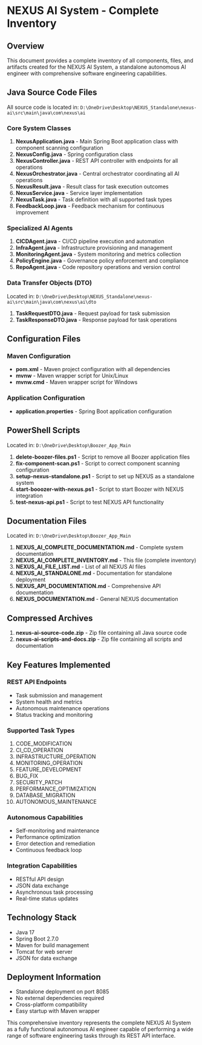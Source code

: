 # NEXUS AI System - Complete Inventory

## Overview
This document provides a complete inventory of all components, files, and artifacts created for the NEXUS AI System, a standalone autonomous AI engineer with comprehensive software engineering capabilities.

## Java Source Code Files

All source code is located in: `D:\OneDrive\Desktop\NEXUS_Standalone\nexus-ai\src\main\java\com\nexus\ai`

### Core System Classes
1. **NexusApplication.java** - Main Spring Boot application class with component scanning configuration
2. **NexusConfig.java** - Spring configuration class
3. **NexusController.java** - REST API controller with endpoints for all operations
4. **NexusOrchestrator.java** - Central orchestrator coordinating all AI operations
5. **NexusResult.java** - Result class for task execution outcomes
6. **NexusService.java** - Service layer implementation
7. **NexusTask.java** - Task definition with all supported task types
8. **FeedbackLoop.java** - Feedback mechanism for continuous improvement

### Specialized AI Agents
1. **CICDAgent.java** - CI/CD pipeline execution and automation
2. **InfraAgent.java** - Infrastructure provisioning and management
3. **MonitoringAgent.java** - System monitoring and metrics collection
4. **PolicyEngine.java** - Governance policy enforcement and compliance
5. **RepoAgent.java** - Code repository operations and version control

### Data Transfer Objects (DTO)
Located in: `D:\OneDrive\Desktop\NEXUS_Standalone\nexus-ai\src\main\java\com\nexus\ai\dto`

1. **TaskRequestDTO.java** - Request payload for task submission
2. **TaskResponseDTO.java** - Response payload for task operations

## Configuration Files

### Maven Configuration
- **pom.xml** - Maven project configuration with all dependencies
- **mvnw** - Maven wrapper script for Unix/Linux
- **mvnw.cmd** - Maven wrapper script for Windows

### Application Configuration
- **application.properties** - Spring Boot application configuration

## PowerShell Scripts

Located in: `D:\OneDrive\Desktop\Boozer_App_Main`

1. **delete-boozer-files.ps1** - Script to remove all Boozer application files
2. **fix-component-scan.ps1** - Script to correct component scanning configuration
3. **setup-nexus-standalone.ps1** - Script to set up NEXUS as a standalone system
4. **start-booozer-with-nexus.ps1** - Script to start Boozer with NEXUS integration
5. **test-nexus-api.ps1** - Script to test NEXUS API functionality

## Documentation Files

Located in: `D:\OneDrive\Desktop\Boozer_App_Main`

1. **NEXUS_AI_COMPLETE_DOCUMENTATION.md** - Complete system documentation
2. **NEXUS_AI_COMPLETE_INVENTORY.md** - This file (complete inventory)
3. **NEXUS_AI_FILE_LIST.md** - List of all NEXUS AI files
4. **NEXUS_AI_STANDALONE.md** - Documentation for standalone deployment
5. **NEXUS_API_DOCUMENTATION.md** - Comprehensive API documentation
6. **NEXUS_DOCUMENTATION.md** - General NEXUS documentation

## Compressed Archives

1. **nexus-ai-source-code.zip** - Zip file containing all Java source code
2. **nexus-ai-scripts-and-docs.zip** - Zip file containing all scripts and documentation

## Key Features Implemented

### REST API Endpoints
- Task submission and management
- System health and metrics
- Autonomous maintenance operations
- Status tracking and monitoring

### Supported Task Types
1. CODE_MODIFICATION
2. CI_CD_OPERATION
3. INFRASTRUCTURE_OPERATION
4. MONITORING_OPERATION
5. FEATURE_DEVELOPMENT
6. BUG_FIX
7. SECURITY_PATCH
8. PERFORMANCE_OPTIMIZATION
9. DATABASE_MIGRATION
10. AUTONOMOUS_MAINTENANCE

### Autonomous Capabilities
- Self-monitoring and maintenance
- Performance optimization
- Error detection and remediation
- Continuous feedback loop

### Integration Capabilities
- RESTful API design
- JSON data exchange
- Asynchronous task processing
- Real-time status updates

## Technology Stack
- Java 17
- Spring Boot 2.7.0
- Maven for build management
- Tomcat for web server
- JSON for data exchange

## Deployment Information
- Standalone deployment on port 8085
- No external dependencies required
- Cross-platform compatibility
- Easy startup with Maven wrapper

This comprehensive inventory represents the complete NEXUS AI System as a fully functional autonomous AI engineer capable of performing a wide range of software engineering tasks through its REST API interface.